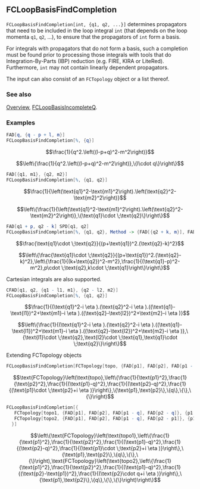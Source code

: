 ## FCLoopBasisFindCompletion

`FCLoopBasisFindCompletion[int, {q1, q2, ...}]` determines propagators that need to be included in the loop integral `int` (that depends on the loop momenta `q1`, `q2`, ...), to ensure that the propagators of `int` form a basis.

For integrals with propagators that do not form a basis, such a completion must be found prior to processing those integrals with tools that do Integration-By-Parts (IBP) reduction (e.g. FIRE, KIRA or LiteRed). Furthermore, `int` may not contain linearly dependent propagators.

The input can also consist of an `FCTopology` object or a list thereof.

### See also

[Overview](Extra/FeynCalc.md), [FCLoopBasisIncompleteQ](FCLoopBasisIncompleteQ.md).

### Examples

```mathematica
FAD[q, {q - p + l, m}]
FCLoopBasisFindCompletion[%, {q}]
```

$$\frac{1}{q^2.\left((l-p+q)^2-m^2\right)}$$

$$\left\{\frac{1}{q^2.\left((l-p+q)^2-m^2\right)},\{l\cdot q\}\right\}$$

```mathematica
FAD[{q1, m1}, {q2, m2}]
FCLoopBasisFindCompletion[%, {q1, q2}]
```

$$\frac{1}{\left(\text{q1}^2-\text{m1}^2\right).\left(\text{q2}^2-\text{m2}^2\right)}$$

$$\left\{\frac{1}{\left(\text{q1}^2-\text{m1}^2\right).\left(\text{q2}^2-\text{m2}^2\right)},\{\text{q1}\cdot \;\text{q2}\}\right\}$$

```mathematica
FAD[q1 + p, q2 - k] SPD[q1, q2]
FCLoopBasisFindCompletion[%, {q1, q2}, Method -> {FAD[{q2 + k, m}], FAD[{q1 - p, m}], SPD[p, q2], SPD[k, q1]}]
```

$$\frac{\text{q1}\cdot \;\text{q2}}{(p+\text{q1})^2.(\text{q2}-k)^2}$$

$$\left\{\frac{\text{q1}\cdot \;\text{q2}}{(p+\text{q1})^2.(\text{q2}-k)^2},\left\{\frac{1}{(k+\text{q2})^2-m^2},\frac{1}{(\text{q1}-p)^2-m^2},p\cdot \;\text{q2},k\cdot \;\text{q1}\right\}\right\}$$

Cartesian integrals are also supported.

```mathematica
CFAD[q1, q2, {q1 - l1, m1}, {q2 - l2, m2}]
FCLoopBasisFindCompletion[%, {q1, q2}]
```

$$\frac{1}{(\text{q1}^2-i \eta ).(\text{q2}^2-i \eta ).((\text{q1}-\text{l1})^2+\text{m1}-i \eta ).((\text{q2}-\text{l2})^2+\text{m2}-i \eta )}$$

$$\left\{\frac{1}{(\text{q1}^2-i \eta ).(\text{q2}^2-i \eta ).((\text{q1}-\text{l1})^2+\text{m1}-i \eta ).((\text{q2}-\text{l2})^2+\text{m2}-i \eta )},\{\text{l1}\cdot \;\text{q2},\text{l2}\cdot \;\text{q1},\text{q1}\cdot \;\text{q2}\}\right\}$$

Extending FCTopology objects

```mathematica
FCLoopBasisFindCompletion[FCTopology[topo, {FAD[p1], FAD[p2], FAD[p1 - q], FAD[p2 - q]}, {p1, p2}, {q}, {}, {}]]
```

$$\text{FCTopology}\left(\text{topo},\left\{\frac{1}{\text{p1}^2},\frac{1}{\text{p2}^2},\frac{1}{(\text{p1}-q)^2},\frac{1}{(\text{p2}-q)^2},\frac{1}{(\text{p1}\cdot \;\text{p2}+i \eta )}\right\},\{\text{p1},\text{p2}\},\{q\},\{\},\{\}\right)$$

```mathematica
FCLoopBasisFindCompletion[{
   FCTopology[topo1, {FAD[p1], FAD[p2], FAD[p1 - q], FAD[p2 - q]}, {p1, p2}, {q}, {}, {}], 
   FCTopology[topo2, {FAD[p1], FAD[p2], FAD[p1 - q], FAD[p2 - p1]}, {p1, p2}, {q}, {}, {}] 
  }]
```

$$\left\{\text{FCTopology}\left(\text{topo1},\left\{\frac{1}{\text{p1}^2},\frac{1}{\text{p2}^2},\frac{1}{(\text{p1}-q)^2},\frac{1}{(\text{p2}-q)^2},\frac{1}{(\text{p1}\cdot \;\text{p2}+i \eta )}\right\},\{\text{p1},\text{p2}\},\{q\},\{\},\{\}\right),\text{FCTopology}\left(\text{topo2},\left\{\frac{1}{\text{p1}^2},\frac{1}{\text{p2}^2},\frac{1}{(\text{p1}-q)^2},\frac{1}{(\text{p2}-\text{p1})^2},\frac{1}{(\text{p2}\cdot q+i \eta )}\right\},\{\text{p1},\text{p2}\},\{q\},\{\},\{\}\right)\right\}$$

